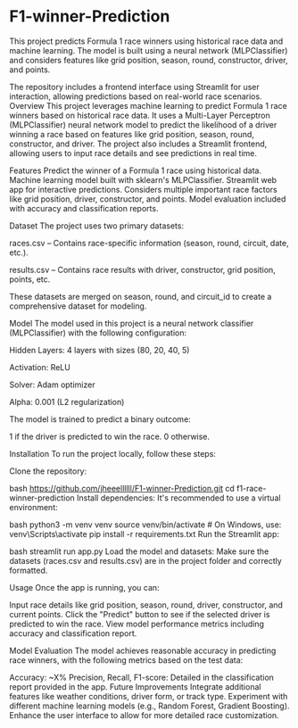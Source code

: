 # F1-winner-Prediction
This project predicts Formula 1 race winners using historical race data and machine learning. The model is built using a neural network (MLPClassifier) and considers features like grid position, season, round, constructor, driver, and points.

The repository includes a frontend interface using Streamlit for user interaction, allowing predictions based on real-world race scenarios.
Overview
This project leverages machine learning to predict Formula 1 race winners based on historical race data. It uses a Multi-Layer Perceptron (MLPClassifier) neural network model to predict the likelihood of a driver winning a race based on features like grid position, season, round, constructor, and driver. The project also includes a Streamlit frontend, allowing users to input race details and see predictions in real time.

Features
Predict the winner of a Formula 1 race using historical data.
Machine learning model built with sklearn's MLPClassifier.
Streamlit web app for interactive predictions.
Considers multiple important race factors like grid position, driver, constructor, and points.
Model evaluation included with accuracy and classification reports.

Dataset
The project uses two primary datasets:

races.csv – Contains race-specific information (season, round, circuit, date, etc.).

results.csv – Contains race results with driver, constructor, grid position, points, etc.

These datasets are merged on season, round, and circuit_id to create a comprehensive dataset for modeling.

Model
The model used in this project is a neural network classifier (MLPClassifier) with the following configuration:

Hidden Layers: 4 layers with sizes (80, 20, 40, 5)

Activation: ReLU

Solver: Adam optimizer

Alpha: 0.001 (L2 regularization)

The model is trained to predict a binary outcome:

1 if the driver is predicted to win the race.
0 otherwise.

Installation
To run the project locally, follow these steps:

Clone the repository:

bash
https://github.com/jheeellllll/F1-winner-Prediction.git
cd f1-race-winner-prediction
Install dependencies: It's recommended to use a virtual environment:

bash
python3 -m venv venv
source venv/bin/activate  # On Windows, use: venv\Scripts\activate
pip install -r requirements.txt
Run the Streamlit app:

bash
streamlit run app.py
Load the model and datasets: Make sure the datasets (races.csv and results.csv) are in the project folder and correctly formatted.

Usage
Once the app is running, you can:

Input race details like grid position, season, round, driver, constructor, and current points.
Click the "Predict" button to see if the selected driver is predicted to win the race.
View model performance metrics including accuracy and classification report.

Model Evaluation
The model achieves reasonable accuracy in predicting race winners, with the following metrics based on the test data:

Accuracy: ~X%
Precision, Recall, F1-score: Detailed in the classification report provided in the app.
Future Improvements
Integrate additional features like weather conditions, driver form, or track type.
Experiment with different machine learning models (e.g., Random Forest, Gradient Boosting).
Enhance the user interface to allow for more detailed race customization.

